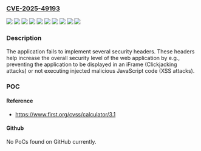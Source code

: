 ### [CVE-2025-49193](https://cve.mitre.org/cgi-bin/cvename.cgi?name=CVE-2025-49193)
![](https://img.shields.io/static/v1?label=Product&message=Baggage%20Analytics&color=blue)
![](https://img.shields.io/static/v1?label=Product&message=Field%20Analytics&color=blue)
![](https://img.shields.io/static/v1?label=Product&message=Logistic%20Diagnostic%20Analytics&color=blue)
![](https://img.shields.io/static/v1?label=Product&message=Media%20Server&color=blue)
![](https://img.shields.io/static/v1?label=Product&message=Package%20Analytics&color=blue)
![](https://img.shields.io/static/v1?label=Product&message=Tire%20Analytics&color=blue)
![](https://img.shields.io/static/v1?label=Version&message=0%20&color=brightgreen)
![](https://img.shields.io/static/v1?label=Version&message=all%20version%20&color=brightgreen)
![](https://img.shields.io/static/v1?label=Version&message=all%20versions%20&color=brightgreen)
![](https://img.shields.io/static/v1?label=Vulnerability&message=CWE-693%20Protection%20Mechanism%20Failure&color=brightgreen)

### Description

The application fails to implement several security headers. These headers help increase the overall security level of the web application by e.g., preventing the application to be displayed in an iFrame (Clickjacking attacks) or not executing injected malicious JavaScript code (XSS attacks).

### POC

#### Reference
- https://www.first.org/cvss/calculator/3.1

#### Github
No PoCs found on GitHub currently.

